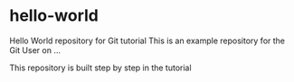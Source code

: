 # hello-world
Hello World repository for Git tutorial
This is an example repository for the Git User on ...

This repository is built step by step in the tutorial
